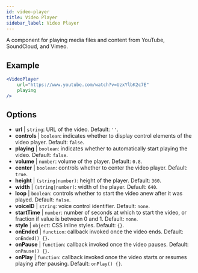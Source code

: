 ```yaml
---
id: video-player
title: Video Player
sidebar_label: Video Player
---
```


A component for playing media files and content from YouTube, SoundCloud, and Vimeo.

## Example

```jsx live
<VideoPlayer
    url="https://www.youtube.com/watch?v=UzxYlbK2c7E"
    playing
/>
```



## Options

* __url__ | `string`: URL of the video. Default: `''`.
* __controls__ | `boolean`: indicates whether to display control elements of the video player. Default: `false`.
* __playing__ | `boolean`: indicates whether to automatically start playing the video. Default: `false`.
* __volume__ | `number`: volume of the player. Default: `0.8`.
* __center__ | `boolean`: controls whether to center the video player. Default: `true`.
* __height__ | `(string|number)`: height of the player. Default: `360`.
* __width__ | `(string|number)`: width of the player. Default: `640`.
* __loop__ | `boolean`: controls whether to start the video anew after it was played. Default: `false`.
* __voiceID__ | `string`: voice control identifier. Default: `none`.
* __startTime__ | `number`: number of seconds at which to start the video, or fraction if value is between 0 and 1. Default: `none`.
* __style__ | `object`: CSS inline styles. Default: `{}`.
* __onEnded__ | `function`: callback invoked once the video ends. Default: `onEnded() {}`.
* __onPause__ | `function`: callback invoked once the video pauses. Default: `onPause() {}`.
* __onPlay__ | `function`: callback invoked once the video starts or resumes playing after pausing. Default: `onPlay() {}`.
